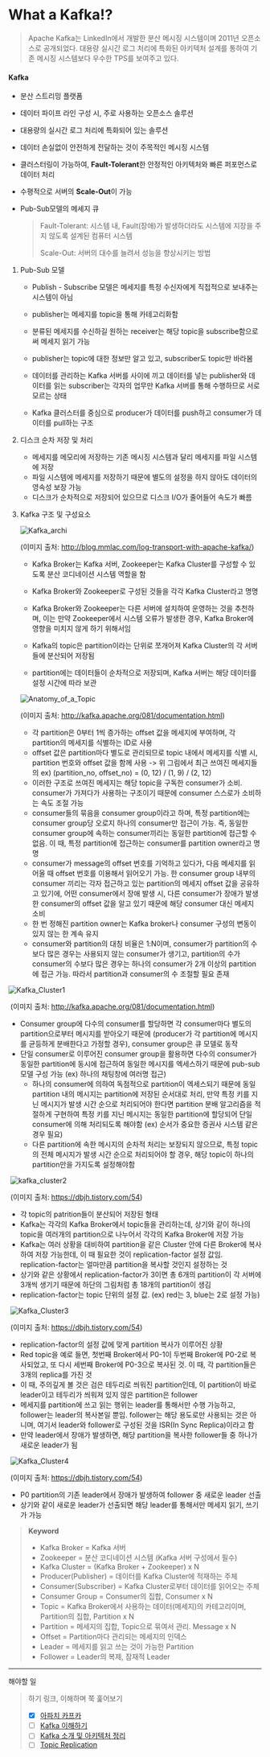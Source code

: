 # What a Kafka!?
> Apache Kafka는 LinkedIn에서 개발한 분산 메시징 시스템이며 2011년 오픈소스로 공개되었다. 대용량 실시간 로그 처리에 특화된 아키텍처 설계를 통하여 기존 메시징 시스템보다 우수한 TPS를 보여주고 있다.

#### Kafka

- 분산 스트리밍 플랫폼

- 데이터 파이프 라인 구성 시, 주로 사용하는 오픈소스 솔루션

- 대용량의 실시간 로그 처리에 특화되어 있는 솔루션

- 데이터 손실없이 안전하게 전달하는 것이 주목적인 메시징 시스템

- 클러스터링이 가능하여, **Fault-Tolerant**한 안정적인 아키텍처와 빠른 퍼포먼스로 데이터 처리

- 수평적으로 서버의 **Scale-Out**이 가능

- Pub-Sub모델의 메세지 큐

  > Fault-Tolerant: 시스템 내, Fault(장애)가 발생하더라도 시스템에 지장을 주지 않도록 설계된 컴퓨터 시스템
  >
  > Scale-Out: 서버의 대수를 늘려서 성능을 향상시키는 방법



1. Pub-Sub 모델

   - Publish - Subscribe 모델은 메세지를 특정 수신자에게 직접적으로 보내주는 시스템이 아님

   - publisher는 메세지를 topic을 통해 카테고리화함

   - 분류된 메세지를 수신하길 원하는 receiver는 해당 topic을 subscribe함으로써 메세지 읽기 가능

   - publisher는 topic에 대한 정보만 알고 있고, subscriber도 topic만 바라봄

   - 데이터를 관리하는 Kafka 서버를 사이에 끼고 데이터를 넣는 publisher와 데이터를 읽는 subscriber는 각자의 업무만 Kafka 서버를 통해 수행하므로 서로 모르는 상태

   - Kafka 클러스터를 중심으로 producer가 데이터를 push하고 consumer가 데이터를 pull하는 구조




2. 디스크 순차 저장 및 처리

   - 메세지를 메모리에 저장하는 기존 메시징 시스템과 달리 메세지를 파일 시스템에 저장
   - 파일 시스템에 메세지를 저장하기 때문에 별도의 설정을 하지 않아도 데이터의 영속성 보장 가능
   - 디스크가 순차적으로 저장되어 있으므로 디스크 I/O가 줄어들어 속도가 빠름
   



3. Kafka 구조 및 구성요소

   ![Kafka_archi](https://img1.daumcdn.net/thumb/R1280x0/?scode=mtistory2&fname=https%3A%2F%2Fblog.kakaocdn.net%2Fdn%2Fd8cokW%2FbtqEvYj5sEi%2F3V2KFeLaAkpAoV6XFhXTK0%2Fimg.jpg)

   (이미지 출처: http://blog.mmlac.com/log-transport-with-apache-kafka/)

   - Kafka Broker는 Kafka 서버, Zookeeper는 Kafka Cluster를 구성할 수 있도록 분산 코디네이션 시스템 역할을 함


   - Kafka Broker와 Zookeeper로 구성된 것들을 각각 Kafka Cluster라고 명명


   - Kafka Broker와 Zookeeper는 다른 서버에 설치하여 운영하는 것을 추천하며, 이는 만약 Zookeeper에서 시스템 오류가 발생한 경우, Kafka Broker에 영향을 미치지 않게 하기 위해서임


   - Kafka의 topic은 partition이라는 단위로 쪼개어져 Kafka Cluster의 각 서버들에 분산되어 저장됨


   - partition에는 데이터들이 순차적으로 저장되며, Kafka 서버는 해당 데이터를 설정 시간에 따라 보관

   

   ![Anatomy_of_a_Topic](https://img1.daumcdn.net/thumb/R1280x0/?scode=mtistory2&fname=https%3A%2F%2Fblog.kakaocdn.net%2Fdn%2FcSpDzW%2FbtqEwJmfAK6%2FI4MGF6YN8lzvIJdIsjSQ2k%2Fimg.png)

   (이미지 출처: http://kafka.apache.org/081/documentation.html)

   - 각 partition은 0부터 1씩 증가하는 offset 값을 메세지에 부여하며, 각 partition의 메세지를 식별하는 ID로 사용
   - offset 값은 partition마다 별도로 관리되므로 topic 내에서 메세지를 식별 시, partition 번호와 offset 값을 함께 사용 -> 위 그림에서 최근 쓰여진 메세지들의 ex) (partition_no, offset_no) = (0, 12) / (1, 9) / (2, 12)
   - 이러한 구조로 쓰여진 메세지는 해당 topic을 구독한 consumer가 소비. consumer가 가져다가 사용하는 구조이기 때문에 consumer 스스로가 소비하는 속도 조절 가능
   - consumer들의 묶음을 consumer group이라고 하며, 특정 partition에는 consumer group당 오로지 하나의 consumer만 접근이 가능. 즉, 동일한 consumer group에 속하는 consumer끼리는 동일한 partition에 접근할 수 없음. 이 때, 특정 partition에 접근하는 consumer를 partition owner라고 명명
   - consumer가 message의 offset 번호를 기억하고 있다가, 다음 메세지를 읽어올 때 offset 번호를 이용해서 읽어오기 가능. 한 consumer group 내부의 consumer 끼리는 각자 접근하고 있는 partition의 메세지 offset 값을 공유하고 있기에, 어떤 consumer에서 장애 발생 시, 다른 consumer가 장애가 발생한 consumer의 offset 값을 알고 있기 때문에 해당 consumer 대신 메세지 소비
   - 한 번 정해진 partition owner는 Kafka broker나 consumer 구성의 변동이 있지 않는 한 계속 유지
   - consumer와 partition의 대칭 비율은 1:N이며, consumer가 partition의 수보다 많은 경우는 사용되지 않는 consumer가 생기고, partition의 수가 consumer의 수보다 많은 경우는 하나의 consumer가 2개 이상의 partition에 접근 가능. 따라서 partition과 consumer의 수 조절할 필요 존재



![Kafka_Cluster1](https://img1.daumcdn.net/thumb/R1280x0/?scode=mtistory2&fname=https%3A%2F%2Fblog.kakaocdn.net%2Fdn%2FcAj1C4%2FbtqExZWJ8g0%2F7qxa8TATVt1xD13HcAJhA1%2Fimg.png)

​	(이미지 출처: http://kafka.apache.org/081/documentation.html)

   - Consumer group에 다수의 consumer를 할당하면 각 consumer마다 별도의 partition으로부터 메시지를 받아오기 때문에 (producer가 각 partition에 메시지를 균등하게 분배한다고 가정할 경우), consumer group은 큐 모델로 동작
   - 단일 consumer로 이루어진 consumer group을 활용하면 다수의 consumer가 동일한 partition에 동시에 접근하여 동일한 메시지를 엑세스하기 때문에 pub-sub 모델 구성 가능 (ex) 하나의 채팅창에 여러명 접근)
        - 하나의 consumer에 의하여 독점적으로 partition이 엑세스되기 때문에 동일 partition 내의 메시지는 partition에 저장된 순서대로 처리, 만약 특정 키를 지닌 메시지가 발생 시간 순으로 처리되어야 한다면 partition 분배 알고리즘을 적절하게 구현하여 특정 키를 지닌 메시지는 동일한 partition에 할당되어 단일 consumer에 의해 처리되도록 해야함 (ex) 순서가 중요한 증권사 시스템 같은 경우 필요)
        - 다른 partition에 속한 메시지의 순차적 처리는 보장되지 않으므로, 특정 topic의 전체 메시지가 발생 시간 순으로 처리되어야 할 경우, 해당 topic이 하나의 partition만을 가지도록 설정해야함



​	![kafka_cluster2](https://img1.daumcdn.net/thumb/R1280x0/?scode=mtistory2&fname=https%3A%2F%2Fblog.kakaocdn.net%2Fdn%2FuRhAk%2FbtqEBeTPqes%2FyYxO2zQuPCqjvhhUzsnbO0%2Fimg.png)

​	(이미지 출처: https://dbjh.tistory.com/54)

   - 각 topic의 patrition들이 분산되어 저장된 형태
   - Kafka는 각각의 Kafka Broker에서 topic들을 관리하는데, 상기와 같이 하나의 topic을 여러개의 partition으로 나누어서 각각의 Kafka Broker에 저장 가능
   - Kafka는 여러 상황을 대비하여 partition을 같은 Cluster 안에 다른 Broker에 복사하여 저장 가능한데, 이 때 필요한 것이 replication-factor 설정 값임. replication-factor는 얼마만큼 partition을 복사할 것인지 설정하는 것
   - 상기와 같은 상황에서 replication-factor가 3이면 총 6개의 partition이 각 서버에 3개씩 생기기 때문에 하단의 그림처럼 총 18개의 partition이 생김
   - replication-factor는 topic 단위의 설정 값. (ex) red는 3, blue는 2로 설정 가능)



​	![Kafka_Cluster3](https://img1.daumcdn.net/thumb/R1280x0/?scode=mtistory2&fname=https%3A%2F%2Fblog.kakaocdn.net%2Fdn%2Fbo3ahH%2FbtqEADzZjt9%2FSNpZs9kZQMKYiE7WXRcRP0%2Fimg.png)

​	(이미지 출처: https://dbjh.tistory.com/54)

   - replication-factor의 설정 값에 맞게 partition 복사가 이루어진 상황
   - Red topic을 예로 들면, 첫번째 Broker에서 P0-1이 두번째 Broker에 P0-2로 복사되었고, 또 다시 세번째 Broker에 P0-3으로 복사된 것. 이 때, 각 partition들은 3개의 replica를 가진 것
   - 이 때, 주의깊게 볼 것은 검은 테두리로 씌워진 partition인데, 이 partition이 바로 leader이고 테두리가 씌워져 있지 않은 partition은 follower
   - 메세지를 partition에 쓰고 읽는 행위는 leader를 통해서만 수행 가능하고, follower는 leader의 복사본일 뿐임. follower는 해당 용도로만 사용되는 것은 아니며, 여기서 leader와 follower로 구성된 것을 ISR(In Sync Replica)이라고 함
   - 만약 leader에서 장애가 발생하면, 해당 partition을 복사한 follower들 중 하나가 새로운 leader가 됨



​	![Kafka_Cluster4](https://img1.daumcdn.net/thumb/R1280x0/?scode=mtistory2&fname=https%3A%2F%2Fblog.kakaocdn.net%2Fdn%2FmmBrp%2FbtqEBfE92iQ%2FntqsJAvwEphDrdCawXZT8k%2Fimg.png)

​	(이미지 출처: https://dbjh.tistory.com/54)

   - P0 partition의 기존 leader에서 장애가 발생하여 follower 중 새로운 leader 선출
   - 상기와 같이 새로운 leader가 선출되면 해당 leader를 통해서만 메세지 읽기, 쓰기가 가능



> **Keyword**
>
> - Kafka Broker = Kafka 서버
> - Zookeeper = 분산 코디네이션 시스템 (Kafka 서버 구성에서 필수)
> - Kafka Cluster = (Kafka Broker + Zookeeper) x N
> - Producer(Publisher) = 데이터를 Kafka Cluster에 적재하는 주체
> - Consumer(Subscriber) = Kafka Cluster로부터 데이터를 읽어오는 주체
> - Consumer Group = Consumer의 집합, Consumer x N
> - Topic = Kafka Broker에서 사용하는 데이터(메세지)의 카테고리이며, Partition의 집합, Partition x N
> - Partition = 메세지의 집합, Topic으로 묶여서 관리. Message x N
> - Offset = Partition마다 관리되는 메세지의 인덱스
> - Leader = 메세지를 읽고 쓰는 것이 가능한 Partition
> - Follower = Leader의 복제, 잠재적 Leader

------

해야할 일

> 하기 링크, 이해하며 쭉 훑어보기
>
> - [x] [아파치 카프카](https://engkimbs.tistory.com/691)
> - [ ] [Kafka 이해하기](https://medium.com/@umanking/%EC%B9%B4%ED%94%84%EC%B9%B4%EC%97%90-%EB%8C%80%ED%95%B4%EC%84%9C-%EC%9D%B4%EC%95%BC%EA%B8%B0-%ED%95%98%EA%B8%B0%EC%A0%84%EC%97%90-%EB%A8%BC%EC%A0%80-data%EC%97%90-%EB%8C%80%ED%95%B4%EC%84%9C-%EC%9D%B4%EC%95%BC%EA%B8%B0%ED%95%B4%EB%B3%B4%EC%9E%90-d2e3ca2f3c2)
> - [ ] [Kafka 소개 및 아키텍처 정리](https://epicdevs.com/17)
> - [ ] [Topic Replication](https://www.popit.kr/kafka-%EC%9A%B4%EC%98%81%EC%9E%90%EA%B0%80-%EB%A7%90%ED%95%98%EB%8A%94-topic-replication/)